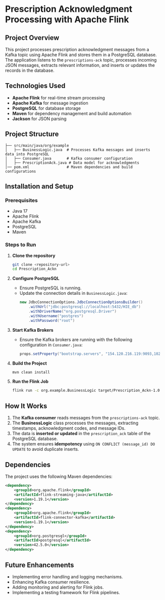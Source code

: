 # Prescription Acknowledgment Processing with Apache Flink

## Project Overview
This project processes prescription acknowledgment messages from a Kafka topic using Apache Flink and stores them in a PostgreSQL database. The application listens to the `prescriptions-ack` topic, processes incoming JSON messages, extracts relevant information, and inserts or updates the records in the database.

## Technologies Used
- **Apache Flink** for real-time stream processing
- **Apache Kafka** for message ingestion
- **PostgreSQL** for database storage
- **Maven** for dependency management and build automation
- **Jackson** for JSON parsing

## Project Structure
```
├── src/main/java/org/example
│   ├── BusinessLogic.java  # Processes Kafka messages and inserts data into PostgreSQL
│   ├── Consumer.java       # Kafka consumer configuration
│   ├── PrescriptionAck.java # Data model for acknowledgments
│── pom.xml                 # Maven dependencies and build configurations
```

## Installation and Setup
### Prerequisites
- Java 17
- Apache Flink
- Apache Kafka
- PostgreSQL
- Maven

### Steps to Run
1. **Clone the repository**
   ```sh
   git clone <repository-url>
   cd Prescription_Ackn
   ```

2. **Configure PostgreSQL**
    - Ensure PostgreSQL is running.
    - Update the connection details in `BusinessLogic.java`:
      ```java
      new JdbcConnectionOptions.JdbcConnectionOptionsBuilder()
          .withUrl("jdbc:postgresql://localhost:5432/HIE_db")
          .withDriverName("org.postgresql.Driver")
          .withUsername("postgres")
          .withPassword("root")
      ```

3. **Start Kafka Brokers**
    - Ensure the Kafka brokers are running with the following configuration in `Consumer.java`:
      ```java
      props.setProperty("bootstrap.servers", "154.120.216.119:9093,102.23.123.251:9093,102.23.120.153:9093");
      ```

4. **Build the Project**
   ```sh
   mvn clean install
   ```

5. **Run the Flink Job**
   ```sh
   flink run -c org.example.BusinessLogic target/Prescription_Ackn-1.0-SNAPSHOT.jar
   ```

## How It Works
1. The **Kafka consumer** reads messages from the `prescriptions-ack` topic.
2. The **BusinessLogic** class processes the messages, extracting timestamps, acknowledgment codes, and message IDs.
3. The data is **inserted or updated** in the `prescription_ack` table of the PostgreSQL database.
4. The system ensures **idempotency** using `ON CONFLICT (message_id) DO UPDATE` to avoid duplicate inserts.

## Dependencies
The project uses the following Maven dependencies:
```xml
<dependency>
    <groupId>org.apache.flink</groupId>
    <artifactId>flink-streaming-java</artifactId>
    <version>1.19.1</version>
</dependency>
<dependency>
    <groupId>org.apache.flink</groupId>
    <artifactId>flink-connector-kafka</artifactId>
    <version>1.19.1</version>
</dependency>
<dependency>
    <groupId>org.postgresql</groupId>
    <artifactId>postgresql</artifactId>
    <version>42.5.0</version>
</dependency>
```
## Future Enhancements
- Implementing error handling and logging mechanisms.
- Enhancing Kafka consumer resilience.
- Adding monitoring and alerting for Flink jobs.
- Implementing a testing framework for Flink pipelines.


